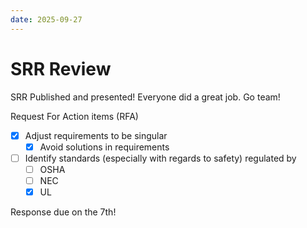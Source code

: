 ```yaml
---
date: 2025-09-27
---
```


# SRR Review

SRR Published and presented! Everyone did a great job. Go team!

Request For Action items (RFA)
- [x] Adjust requirements to be singular
  - [x] Avoid solutions in requirements
- [ ] Identify standards (especially with regards to safety) regulated by
  - [ ] OSHA
  - [ ] NEC
  - [x] UL

Response due on the 7th!

